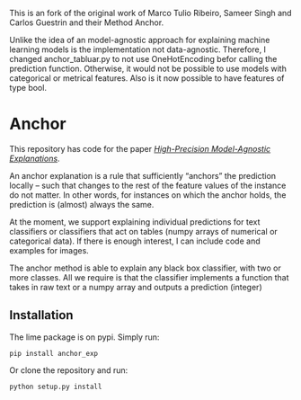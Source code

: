 This is an fork of the original work of Marco Tulio Ribeiro, Sameer Singh and Carlos Guestrin and their Method Anchor.

Unlike the idea of an model-agnostic approach for explaining machine learning models is the implementation not data-agnostic. Therefore, I changed anchor_tabluar.py to not use OneHotEncoding befor calling the prediction function. Otherwise, it would not be possible to use models with categorical or metrical features.
Also is it now possible to have features of type bool.

# Anchor
This repository has code for the paper [*High-Precision Model-Agnostic Explanations*](https://homes.cs.washington.edu/~marcotcr/aaai18.pdf).  

An anchor explanation is a rule that sufficiently “anchors” the
prediction locally – such that changes to the rest of the feature
values of the instance do not matter. In other words, for instances on which the anchor holds, the prediction is (almost)
always the same.

At the moment, we support explaining individual predictions for text classifiers or classifiers that act on tables (numpy arrays of numerical or categorical data). If there is enough interest, I can include code and examples for images.

The anchor method is able to explain any black box classifier, with two or more classes. All we require is that the classifier implements a function that takes in raw text or a numpy array and outputs a prediction (integer)

## Installation
The lime package is on pypi. Simply run:

    pip install anchor_exp
Or clone the repository and run:

    python setup.py install
